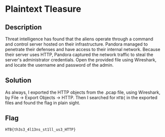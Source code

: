 # Plaintext Tleasure

## Description

Threat intelligence has found that the aliens operate through a command and control server hosted on their infrastructure. Pandora managed to penetrate their defenses and have access to their internal network. Because their server uses HTTP, Pandora captured the network traffic to steal the server's administrator credentials. Open the provided file using Wireshark, and locate the username and password of the admin.

## Solution

As always, I exported the HTTP objects from the .pcap file, using Wireshark, by File → Export Objects → HTTP.
Then I searched for ```HTB{``` in the exported files and found the flag in plain sight.

## Flag

```HTB{th3s3_4l13ns_st1ll_us3_HTTP}```